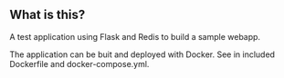 ## What is this?

A test application using Flask and Redis to build a sample webapp.

The application can be buit and deployed with Docker. See in included Dockerfile
and docker-compose.yml.
